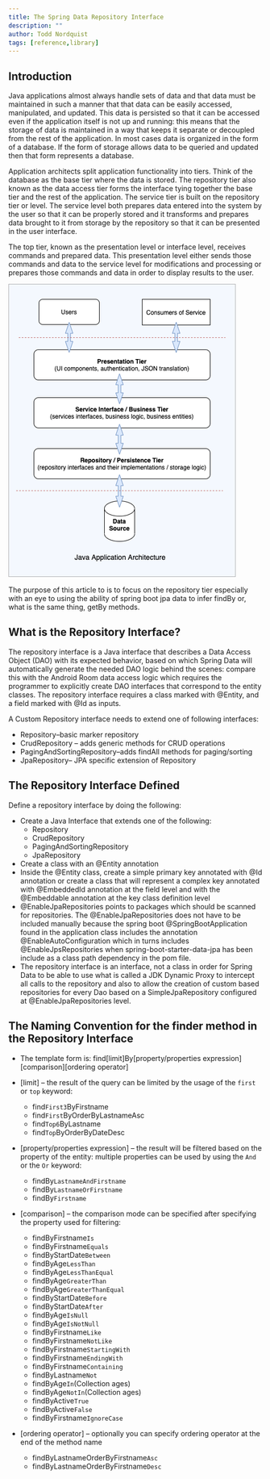 ```yaml
---
title: The Spring Data Repository Interface
description: ""
author: Todd Nordquist
tags: [reference,library]
---
```


## Introduction
Java applications almost always handle sets of data and that data must be maintained in such a 
manner that that data can be easily accessed, manipulated, and updated. This data is persisted so
that it can be accessed even if the application itself is not up and running: this means that the
storage of data is maintained in a way that keeps it separate or decoupled from the rest of the
application. In most cases data is organized in the form of a database. If the form of storage
allows data to be queried and updated then that form represents a database.

Application architects split application functionality into tiers. Think of the database as the base
tier where the data is stored. The repository tier also known as the data access tier forms the
interface tying together the base tier and the rest of the application. The service tier is built
on the repository tier or level. The service level both prepares data entered into the system by the
user so that it can be properly stored and it transforms and prepares data brought to it from
storage by the repository so that it can be presented in the user interface.

The top tier, known as the presentation level or interface level, receives commands and prepared
data. This presentation level either sends those commands and data to the service level for
modifications and processing or prepares those commands and data in order to display results to the 
user.

![Figure 1](application-architecture.png)

The purpose of this article to is to focus on the repository tier especially with an eye to using
the ability of spring boot jpa data to infer findBy or, what is the same thing, getBy methods.

## What is the Repository Interface?
The repository interface is a Java interface that describes a Data Access Object (DAO) with its 
expected behavior, based on which Spring Data will automatically generate the needed DAO logic 
behind the scenes: compare this with the Android Room data access logic which requires 
the programmer to explicitly create DAO interfaces that correspond to the entity classes. The 
repository interface requires a class marked with @Entity, and a field marked with @Id as inputs.

A Custom Repository interface needs to extend one of following interfaces: 

* Repository–basic marker repository
* CrudRepository – adds generic methods for CRUD operations
* PagingAndSortingRepository–adds findAll methods for paging/sorting
* JpaRepository– JPA specific extension of Repository

## The Repository Interface Defined
Define a repository interface by doing the following:
* Create a Java Interface that extends one of the following:
    * Repository
    * CrudRepository
    * PagingAndSortingRepository
    * JpaRepository
* Create a class with an @Entity annotation
* Inside the @Entity class, create a simple primary key annotated with @Id annotation or create a
class that will represent a complex key annotated with @EmbeddedId annotation at the field level and 
with the @Embeddable annotation at the key class definition level
* @EnableJpaRepositories points to packages which should be scanned for repositories. The 
@EnableJpaRepositories does not have to be included manually because the spring boot 
@SpringBootApplication found in the application class includes the annotation 
@EnableAutoConfiguration which in turns includes @EnableJpsRepositories when 
spring-boot-starter-data-jpa has been include as a class path dependency in the pom file.
* The repository interface is an interface, not a class in order for Spring Data to be able to use 
what is called a JDK Dynamic Proxy to intercept all calls to the repository and also to allow the
creation of custom based repositories for every Dao based on a SimpleJpaRepository configured at 
@EnableJpaRepositories level. 

## The Naming Convention for the finder method in the Repository Interface

* The template form is: find[limit]By[property/properties expression][comparison][ordering operator]
* [limit] – the result of the query can be limited by the usage of the `first` or `top` keyword:
  * find`First3`ByFirstname
  * find`First`ByOrderByLastnameAsc
  * find`Top6`ByLastname
  * find`Top`ByOrderByDateDesc
* [property/properties expression] – the result will be filtered based on the property of the entity: 
multiple properties can be used by using the `And` or the `Or` keyword:
  * findBy`LastnameAndFirstname`
  * findBy`LastnameOrFirstname`
  * findBy`Firstname`
* [comparison] – the comparison mode can be specified after specifying the property used for 
filtering:
  * findByFirstname`Is`
  * findByFirstname`Equals`
  * findByStartDate`Between`
  * findByAge`LessThan` 
  * findByAge`LessThanEqual`
  * findByAge`GreaterThan `
  * findByAge`GreaterThanEqual`
  * findByStartDate`Before`
  * findByStartDate`After`
  * findByAge`IsNull` 
  * findByAge`IsNotNull`
  * findByFirstname`Like`
  * findByFirstname`NotLike`
  * findByFirstname`StartingWith`
  * findByFirstname`EndingWith`
  * findByFirstname`Containing`
  * findByLastname`Not`
  * findByAge`In`(Collection<Age> ages)
  * findByAge`NotIn`(Collection<Age> ages)
  * findByActive`True` 
  * findByActive`False`
  * findByFirstname`IgnoreCase`
  
* [ordering operator] – optionally you can specify ordering operator at the end of the method name 
  * findByLastnameOrderByFirstname`Asc`
  * findByLastnameOrderByFirstname`Desc`